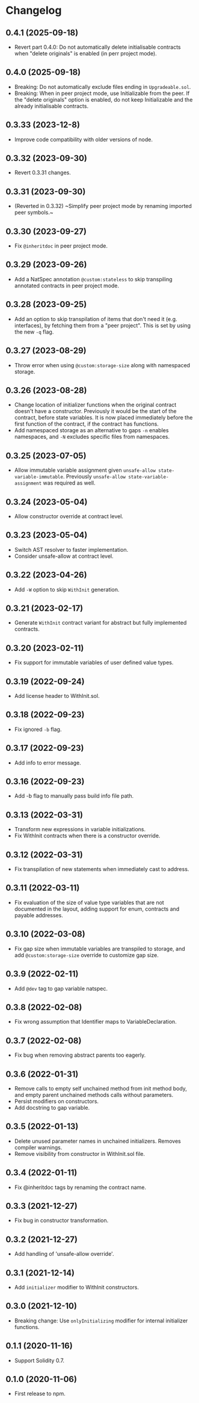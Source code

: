 # Changelog

## 0.4.1 (2025-09-18)

- Revert part 0.4.0: Do not automatically delete initialisable contracts when "delete originals" is enabled (in perr project mode).

## 0.4.0 (2025-09-18)

- Breaking: Do not automatically exclude files ending in `Upgradeable.sol`.
- Breaking: When in peer project mode, use Initializable from the peer. If the "delete originals" option is enabled, do not keep Initializable and the already initialisable contracts.

## 0.3.33 (2023-12-8)

- Improve code compatibility with older versions of node.

## 0.3.32 (2023-09-30)

- Revert 0.3.31 changes.

## 0.3.31 (2023-09-30)

- (Reverted in 0.3.32) ~Simplify peer project mode by renaming imported peer symbols.~

## 0.3.30 (2023-09-27)

- Fix `@inheritdoc` in peer project mode.

## 0.3.29 (2023-09-26)

- Add a NatSpec annotation `@custom:stateless` to skip transpiling annotated contracts in peer project mode.

## 0.3.28 (2023-09-25)

- Add an option to skip transpilation of items that don't need it (e.g. interfaces), by fetching them from a "peer project". This is set by using the new `-q` flag.

## 0.3.27 (2023-08-29)

- Throw error when using `@custom:storage-size` along with namespaced storage.

## 0.3.26 (2023-08-28)

- Change location of initializer functions when the original contract doesn't have a constructor. Previously it would be the start of the contract, before state variables. It is now placed immediately before the first function of the contract, if the contract has functions.
- Add namespaced storage as an alternative to gaps `-n` enables namespaces, and `-N` excludes specific files from namespaces.

## 0.3.25 (2023-07-05)

- Allow immutable variable assignment given `unsafe-allow state-variable-immutable`. Previously `unsafe-allow state-variable-assignment` was required as well.

## 0.3.24 (2023-05-04)

- Allow constructor override at contract level.

## 0.3.23 (2023-05-04)

- Switch AST resolver to faster implementation.
- Consider unsafe-allow at contract level.

## 0.3.22 (2023-04-26)

- Add `-W` option to skip `WithInit` generation.

## 0.3.21 (2023-02-17)

- Generate `WithInit` contract variant for abstract but fully implemented contracts.

## 0.3.20 (2023-02-11)

- Fix support for immutable variables of user defined value types.

## 0.3.19 (2022-09-24)

- Add license header to WithInit.sol.

## 0.3.18 (2022-09-23)

- Fix ignored `-b` flag.

## 0.3.17 (2022-09-23)

- Add info to error message.

## 0.3.16 (2022-09-23)

- Add -b flag to manually pass build info file path.

## 0.3.13 (2022-03-31)

- Transform new expressions in variable initializations.
- Fix WithInit contracts when there is a constructor override.

## 0.3.12 (2022-03-31)

- Fix transpilation of new statements when immediately cast to address.

## 0.3.11 (2022-03-11)

- Fix evaluation of the size of value type variables that are not documented in the layout, adding support for enum, contracts and payable addresses.

## 0.3.10 (2022-03-08)

- Fix gap size when immutable variables are transpiled to storage, and add `@custom:storage-size` override to customize gap size.

## 0.3.9 (2022-02-11)

- Add `@dev` tag to gap variable natspec.

## 0.3.8 (2022-02-08)

- Fix wrong assumption that Identifier maps to VariableDeclaration.

## 0.3.7 (2022-02-08)

- Fix bug when removing abstract parents too eagerly.

## 0.3.6 (2022-01-31)

- Remove calls to empty self unchained method from init method body, and empty parent unchained methods calls without parameters.
- Persist modifiers on constructors.
- Add docstring to gap variable.

## 0.3.5 (2022-01-13)

- Delete unused parameter names in unchained initializers. Removes compiler warnings.
- Remove visibility from constructor in WithInit.sol file.

## 0.3.4 (2022-01-11)

- Fix @inheritdoc tags by renaming the contract name.

## 0.3.3 (2021-12-27)

- Fix bug in constructor transformation.

## 0.3.2 (2021-12-27)

- Add handling of 'unsafe-allow override'.

## 0.3.1 (2021-12-14)

- Add `initializer` modifier to WithInit constructors.

## 0.3.0 (2021-12-10)

- Breaking change: Use `onlyInitializing` modifier for internal initializer functions.

## 0.1.1 (2020-11-16)

- Support Solidity 0.7.

## 0.1.0 (2020-11-06)

- First release to npm.
